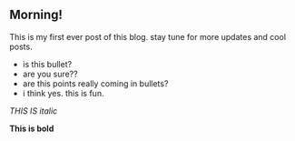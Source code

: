 ## Morning!

This is my first ever post of this blog. stay tune for more updates and cool posts.
- is this bullet?
- are you sure??
- are this points really coming in bullets?
- i think yes. this is fun.

*THIS IS italic*

**This is bold** 
